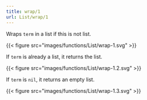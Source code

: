 ```yaml
---
title: wrap/1
url: List/wrap/1
---
```



Wraps `term` in a list if this is not list.

{{< figure src="images/functions/List/wrap-1.svg" >}}

If `term` is already a list, it returns the list.

{{< figure src="images/functions/List/wrap-1.2.svg" >}}

If `term` is `nil`, it returns an empty list.

{{< figure src="images/functions/List/wrap-1.3.svg" >}}
